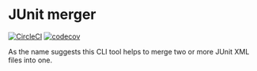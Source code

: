 # JUnit merger

[![CircleCI](https://circleci.com/gh/Sweetchuck/junit-merger-cli/tree/1.x.svg?style=svg)](https://circleci.com/gh/Sweetchuck/junit-merger-cli/?branch=1.x)
[![codecov](https://codecov.io/gh/Sweetchuck/junit-merger-cli/branch/1.x/graph/badge.svg?token=HSF16OGPyr)](https://app.codecov.io/gh/Sweetchuck/junit-merger-cli/branch/1.x)

As the name suggests this CLI tool helps to merge two or more JUnit XML files into one.
